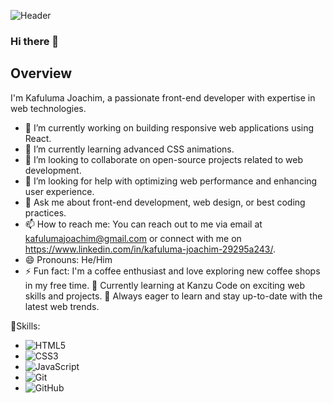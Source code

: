 
![Header](https://github.com/Joachim075/Joachim075/assets/144176451/eb334788-e91e-4025-bd01-a4498c8fbd14)

### Hi there 👋

## Overview

  I'm Kafuluma Joachim, a passionate front-end developer with expertise in web technologies.

- 🔭 I’m currently working on building responsive web applications using React.
- 🌱 I’m currently learning advanced CSS animations.
- 👯 I’m looking to collaborate on open-source projects related to web development.
- 🤔 I’m looking for help with optimizing web performance and enhancing user experience.
- 💬 Ask me about front-end development, web design, or best coding practices.
- 📫 How to reach me: You can reach out to me via email at kafulumajoachim@gmail.com or connect with me on https://www.linkedin.com/in/kafuluma-joachim-29295a243/.
- 😄 Pronouns: He/Him
- ⚡ Fun fact: I'm a coffee enthusiast and love exploring new coffee shops in my free time.
💼 Currently learning at Kanzu Code on exciting web skills and projects.
🌱 Always eager to learn and stay up-to-date with the latest web trends.

🔧Skills:
- ![HTML5](https://img.shields.io/badge/html5-%23E34F26.svg?style=for-the-badge&logo=html5&logoColor=white)
- ![CSS3](https://img.shields.io/badge/css3-%231572B6.svg?style=for-the-badge&logo=css3&logoColor=white)
- ![JavaScript](https://img.shields.io/badge/javascript-%23323330.svg?style=for-the-badge&logo=javascript&logoColor=%23F7DF1E)
- ![Git](https://img.shields.io/badge/git-%23F05033.svg?style=for-the-badge&logo=git&logoColor=white)
- ![GitHub](https://img.shields.io/badge/github-%23121011.svg?style=for-the-badge&logo=github&logoColor=white)

  


